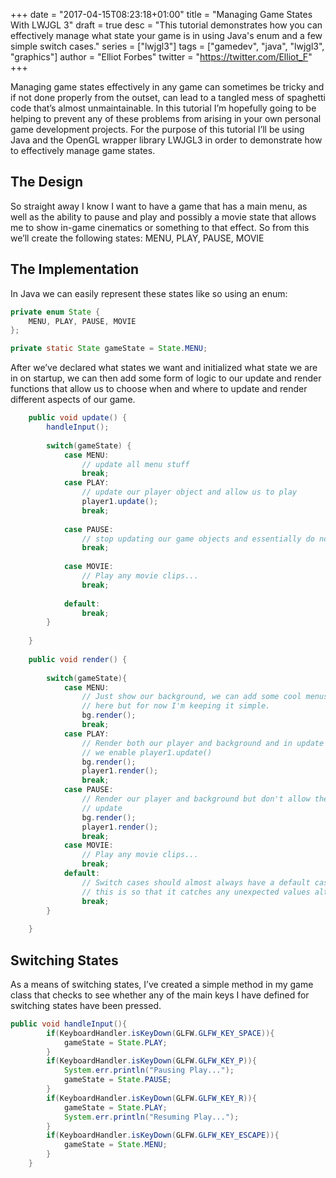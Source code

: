 +++
date = "2017-04-15T08:23:18+01:00"
title = "Managing Game States With LWJGL 3"
draft = true
desc = "This tutorial demonstrates how you can effectively manage what state your game is in using Java's enum and a few simple switch cases."
series = ["lwjgl3"]
tags = ["gamedev", "java", "lwjgl3", "graphics"]
author = "Elliot Forbes"
twitter = "https://twitter.com/Elliot_F"
+++

<p>Managing game states effectively in any game can sometimes be tricky and if not done properly from the outset, can lead to a tangled mess of spaghetti code that’s almost unmaintainable. In this tutorial I’m hopefully going to be helping to prevent any of these problems from arising in your own personal game development projects. For the purpose of this tutorial I’ll be using Java and the OpenGL wrapper library LWJGL3 in order to demonstrate how to effectively manage game states.</p>

<h2>The Design</h2>

<p>So straight away I know I want to have a game that has a main menu, as well as the ability to pause and play and possibly a movie state that allows me to show in-game cinematics or something to that effect. So from this we’ll create the following states: MENU, PLAY, PAUSE, MOVIE<p>

<h2>The Implementation</h2>

<p>In Java we can easily represent these states like so using an enum: </p>

~~~java
private enum State {
    MENU, PLAY, PAUSE, MOVIE 
};

private static State gameState = State.MENU;
~~~

<p>After we’ve declared what states we want and initialized what state we are in on startup, we can then add some form of logic to our update and render functions that allow us to choose when and where to update and render different aspects of our game. </p>

~~~java	
	public void update() {
		handleInput();
		
		switch(gameState) {
			case MENU:
				// update all menu stuff
				break;
			case PLAY:
				// update our player object and allow us to play
				player1.update();
				break;
				
			case PAUSE:
				// stop updating our game objects and essentially do nothing
				break;
				
			case MOVIE:
				// Play any movie clips...
				break;
				
			default:
				break;	
		}
		
	}
	
	public void render() {
		
		switch(gameState){
			case MENU:
				// Just show our background, we can add some cool menus and stuff
				// here but for now I'm keeping it simple.
				bg.render();
				break;
			case PLAY:
				// Render both our player and background and in update switch
				// we enable player1.update()
				bg.render();
				player1.render();
				break;
			case PAUSE:
				// Render our player and background but don't allow them to
				// update
				bg.render();
				player1.render();
				break;
			case MOVIE:
				// Play any movie clips...
				break;
			default:
				// Switch cases should almost always have a default case
				// this is so that it catches any unexpected values although.
				break;
		}
		
	}

~~~

<h2>Switching States</h2>
<p>As a means of switching states, I’ve created a simple method in my game class that checks to see whether any of the main keys I have defined for switching states have been pressed.</p>

~~~java
public void handleInput(){
		if(KeyboardHandler.isKeyDown(GLFW.GLFW_KEY_SPACE)){
			gameState = State.PLAY;
		}
		if(KeyboardHandler.isKeyDown(GLFW.GLFW_KEY_P)){
			System.err.println("Pausing Play...");
			gameState = State.PAUSE;
		}
		if(KeyboardHandler.isKeyDown(GLFW.GLFW_KEY_R)){
			gameState = State.PLAY;
			System.err.println("Resuming Play...");
		}
		if(KeyboardHandler.isKeyDown(GLFW.GLFW_KEY_ESCAPE)){
			gameState = State.MENU;
		}
	}

~~~
